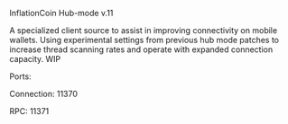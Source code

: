 InflationCoin Hub-mode v.11

A specialized client source to assist in improving connectivity on mobile wallets. Using experimental settings from previous hub mode patches to increase thread scanning rates and operate with expanded connection capacity. WIP

Ports:

Connection:	11370

RPC:			11371
